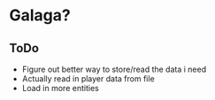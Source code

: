 # Galaga? 

## ToDo
* Figure out better way to store/read the data i need
* Actually read in player data from file 
* Load in more entities